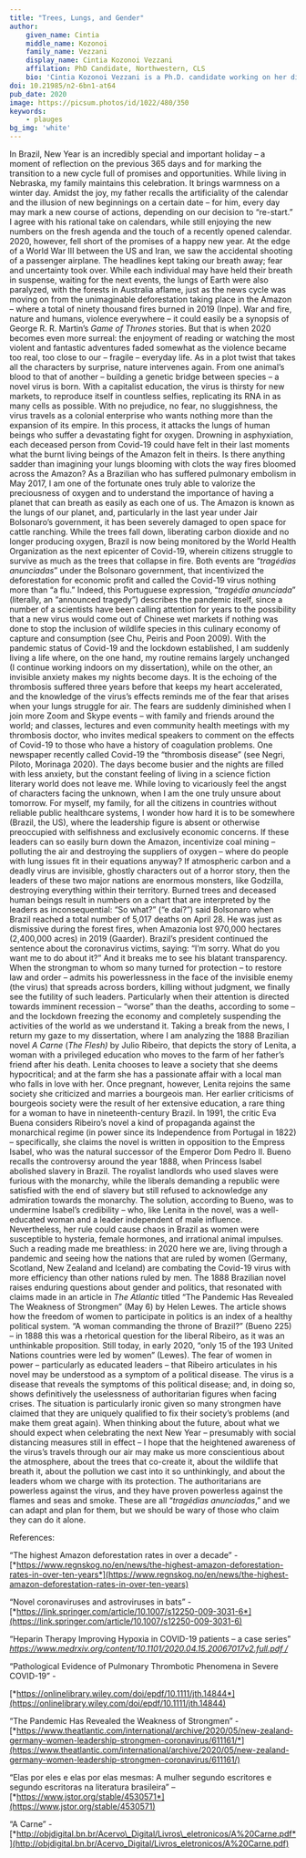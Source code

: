 ```yaml
---
title: "Trees, Lungs, and Gender"
author:
    given_name: Cintia
    middle_name: Kozonoi
    family_name: Vezzani
    display_name: Cintia Kozonoi Vezzani
    affilation: PhD Candidate, Northwestern, CLS
    bio: 'Cintia Kozonoi Vezzani is a Ph.D. candidate working on her dissertation entitled “Shared Secrets, Public Lies: The Crisis of Marriage in Turn-of-the-Century Brazilian Literature,” where she investigates the epistolary history of female adultery. Cintia is presently a member of the Northwestern Paris Program in Critical Theory (2018-2019) affiliated with the Université Sorbonne Nouvelle.'
doi: 10.21985/n2-6bn1-at64
pub_date: 2020
image: https://picsum.photos/id/1022/480/350
keywords:
    - plauges
bg_img: 'white'
---
```


In Brazil, New Year is an incredibly special and important holiday – a moment of reflection on the previous 365 days and for marking the transition to a new cycle full of promises and opportunities. While living in Nebraska, my family maintains this celebration. It brings warmness on a winter day. Amidst the joy, my father recalls the artificiality of the calendar and the illusion of new beginnings on a certain date – for him, every day may mark a new course of actions, depending on our decision to “re-start.” I agree with his rational take on calendars, while still enjoying the new numbers on the fresh agenda and the touch of a recently opened calendar. 2020, however, fell short of the promises of a happy new year. At the edge of a World War III between the US and Iran, we saw the accidental shooting of a passenger airplane. The headlines kept taking our breath away; fear and uncertainty took over. While each individual may have held their breath in suspense, waiting for the next events, the lungs of Earth were also paralyzed, with the forests in Australia aflame, just as the news cycle was moving on from the unimaginable deforestation taking place in the Amazon – where a total of ninety thousand fires burned in 2019 (Inpe). War and fire, nature and humans, violence everywhere – it could easily be a synopsis of George R. R. Martin’s *Game of Thrones* stories. But that is when 2020 becomes even more surreal: the enjoyment of reading or watching the most violent and fantastic adventures faded somewhat as the violence became too real, too close to our – fragile – everyday life. As in a plot twist that takes all the characters by surprise, nature intervenes again. From one animal’s blood to that of another – building a genetic bridge between species – a novel virus is born. With a capitalist education, the virus is thirsty for new markets, to reproduce itself in countless selfies, replicating its RNA in as many cells as possible. With no prejudice, no fear, no sluggishness, the virus travels as a colonial enterprise who wants nothing more than the expansion of its empire. In this process, it attacks the lungs of human beings who suffer a devastating fight for oxygen. Drowning in asphyxiation, each deceased person from Covid-19 could have felt in their last moments what the burnt living beings of the Amazon felt in theirs. Is there anything sadder than imagining your lungs blooming with clots the way fires bloomed across the Amazon? As a Brazilian who has suffered pulmonary embolism in May 2017, I am one of the fortunate ones truly able to valorize the preciousness of oxygen and to understand the importance of having a planet that can breath as easily as each one of us. The Amazon is known as the lungs of our planet, and, particularly in the last year under Jair Bolsonaro’s government, it has been severely damaged to open space for cattle ranching. While the trees fall down, liberating carbon dioxide and no longer producing oxygen, Brazil is now being monitored by the World Health Organization as the next epicenter of Covid-19, wherein citizens struggle to survive as much as the trees that collapse in fire. Both events are “*tragédias anunciadas*” under the Bolsonaro government, that incentivized the deforestation for economic profit and called the Covid-19 virus nothing more than “a flu.” Indeed, this Portuguese expression, “*tragédia anunciada*” (literally, an “announced tragedy”) describes the pandemic itself, since a number of a scientists have been calling attention for years to the possibility that a new virus would come out of Chinese wet markets if nothing was done to stop the inclusion of wildlife species in this culinary economy of capture and consumption (see Chu, Peiris and Poon 2009). With the pandemic status of Covid-19 and the lockdown established, I am suddenly living a life where, on the one hand, my routine remains largely unchanged (I continue working indoors on my dissertation), while on the other, an invisible anxiety makes my nights become days. It is the echoing of the thrombosis suffered three years before that keeps my heart accelerated, and the knowledge of the virus’s effects reminds me of the fear that arises when your lungs struggle for air. The fears are suddenly diminished when I join more Zoom and Skype events – with family and friends around the world; and classes, lectures and even community health meetings with my thrombosis doctor, who invites medical speakers to comment on the effects of Covid-19 to those who have a history of coagulation problems. One newspaper recently called Covid-19 the “thrombosis disease” (see Negri, Piloto, Morinaga 2020). The days become busier and the nights are filled with less anxiety, but the constant feeling of living in a science fiction literary world does not leave me. While loving to vicariously feel the angst of characters facing the unknown, when I am the one truly unsure about tomorrow. For myself, my family, for all the citizens in countries without reliable public healthcare systems, I wonder how hard it is to be somewhere (Brazil, the US), where the leadership figure is absent or otherwise preoccupied with selfishness and exclusively economic concerns. If these leaders can so easily burn down the Amazon, incentivize coal mining – polluting the air and destroying the suppliers of oxygen – where do people with lung issues fit in their equations anyway? If atmospheric carbon and a deadly virus are invisible, ghostly characters out of a horror story, then the leaders of these two major nations are enormous monsters, like Godzilla, destroying everything within their territory. Burned trees and deceased human beings result in numbers on a chart that are interpreted by the leaders as inconsequential: “So what?” (“e daí?”) said Bolsonaro when Brazil reached a total number of 5,017 deaths on April 28. He was just as dismissive during the forest fires, when Amazonia lost 970,000 hectares (2,400,000 acres) in 2019 (Gaarder). Brazil’s president continued the sentence about the coronavirus victims, saying: “I’m sorry. What do you want me to do about it?” And it breaks me to see his blatant transparency. When the strongman to whom so many turned for protection – to restore law and order – admits his powerlessness in the face of the invisible enemy (the virus) that spreads across borders, killing without judgment, we finally see the futility of such leaders. Particularly when their attention is directed towards imminent recession – “worse” than the deaths, according to some – and the lockdown freezing the economy and completely suspending the activities of the world as we understand it. Taking a break from the news, I return my gaze to my dissertation, where I am analyzing the 1888 Brazilian novel *A Carne* (*The Flesh)* by Julio Ribeiro, that depicts the story of Lenita, a woman with a privileged education who moves to the farm of her father’s friend after his death. Lenita chooses to leave a society that she deems hypocritical; and at the farm she has a passionate affair with a local man who falls in love with her. Once pregnant, however, Lenita rejoins the same society she criticized and marries a bourgeois man. Her earlier criticisms of bourgeois society were the result of her extensive education, a rare thing for a woman to have in nineteenth-century Brazil. In 1991, the critic Eva Buena considers Ribeiro’s novel a kind of propaganda against the monarchical regime (in power since its Independence from Portugal in 1822) – specifically, she claims the novel is written in opposition to the Empress Isabel, who was the natural successor of the Emperor Dom Pedro II. Bueno recalls the controversy around the year 1888, when Princess Isabel abolished slavery in Brazil. The royalist landlords who used slaves were furious with the monarchy, while the liberals demanding a republic were satisfied with the end of slavery but still refused to acknowledge any admiration towards the monarchy. The solution, according to Bueno, was to undermine Isabel’s credibility – who, like Lenita in the novel, was a well-educated woman and a leader independent of male influence. Nevertheless, her rule could cause chaos in Brazil as women were susceptible to hysteria, female hormones, and irrational animal impulses. Such a reading made me breathless: in 2020 here we are, living through a pandemic and seeing how the nations that are ruled by women (Germany, Scotland, New Zealand and Iceland) are combating the Covid-19 virus with more efficiency than other nations ruled by men. The 1888 Brazilian novel raises enduring questions about gender and politics, that resonated with claims made in an article in *The Atlantic* titled “The Pandemic Has Revealed The Weakness of Strongmen” (May 6) by Helen Lewes. The article shows how the freedom of women to participate in politics is an index of a healthy political system. “A woman commanding the throne of Brazil?” (Bueno 225) – in 1888 this was a rhetorical question for the liberal Ribeiro, as it was an unthinkable proposition. Still today, in early 2020, “only 15 of the 193 United Nations countries were led by women” (Lewes). The fear of women in power – particularly as educated leaders – that Ribeiro articulates in his novel may be understood as a symptom of a political disease. The virus is a disease that reveals the symptoms of this political disease; and, in doing so, shows definitively the uselessness of authoritarian figures when facing crises. The situation is particularly ironic given so many strongmen have claimed that they are uniquely qualified to fix their society’s problems (and make them great again). When thinking about the future, about what we should expect when celebrating the next New Year – presumably with social distancing measures still in effect – I hope that the heightened awareness of the virus’s travels through our air may make us more conscientious about the atmosphere, about the trees that co-create it, about the wildlife that breath it, about the pollution we cast into it so unthinkingly, and about the leaders whom we charge with its protection. The authoritarians are powerless against the virus, and they have proven powerless against the flames and seas and smoke. These are all “*tragédias anunciadas*,” and we can adapt and plan for them, but we should be wary of those who claim they can do it alone.

References:

“The highest Amazon deforestation rates in over a decade” - [*https://www.regnskog.no/en/news/the-highest-amazon-deforestation-rates-in-over-ten-years*](https://www.regnskog.no/en/news/the-highest-amazon-deforestation-rates-in-over-ten-years)

“Novel coronaviruses and astroviruses in bats” - [*https://link.springer.com/article/10.1007/s12250-009-3031-6*](https://link.springer.com/article/10.1007/s12250-009-3031-6)

“Heparin Therapy Improving Hypoxia in COVID-19 patients – a case series” [*https://www.medrxiv.org/content/10.1101/2020.04.15.20067017v2.full.pdf /*](https://www.medrxiv.org/content/10.1101/2020.04.15.20067017v2.full.pdf%20/)

“Pathological Evidence of Pulmonary Thrombotic Phenomena in Severe COVID-19” -

[*https://onlinelibrary.wiley.com/doi/epdf/10.1111/jth.14844*](https://onlinelibrary.wiley.com/doi/epdf/10.1111/jth.14844)

“The Pandemic Has Revealed the Weakness of Strongmen” - [*https://www.theatlantic.com/international/archive/2020/05/new-zealand-germany-women-leadership-strongmen-coronavirus/611161/*](https://www.theatlantic.com/international/archive/2020/05/new-zealand-germany-women-leadership-strongmen-coronavirus/611161/)

“Elas por eles e elas por elas mesmas: A mulher segundo escritores e segundo escritoras na literatura brasileira” – [*https://www.jstor.org/stable/4530571*](https://www.jstor.org/stable/4530571)

“A Carne” - [*http://objdigital.bn.br/Acervo\_Digital/Livros\_eletronicos/A%20Carne.pdf*](http://objdigital.bn.br/Acervo_Digital/Livros_eletronicos/A%20Carne.pdf)
